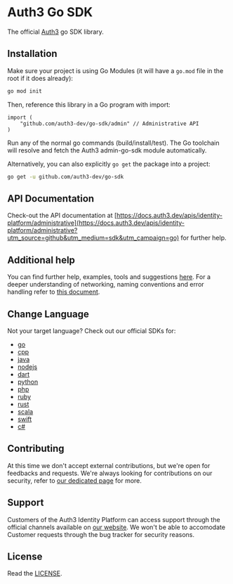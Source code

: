 # Auth3 Go SDK

The official [Auth3](https://auth3.dev/?utm_source=github&utm_medium=sdk&utm_campaign=go) go SDK library.

## Installation

Make sure your project is using Go Modules (it will have a `go.mod` file in the root if it does already):

```bash
go mod init
```

Then, reference this library in a Go program with import:

```golang
import (
    "github.com/auth3-dev/go-sdk/admin" // Administrative API
)
```

Run any of the normal go commands (build/install/test). The Go toolchain will resolve and fetch the Auth3 admin-go-sdk module automatically.

Alternatively, you can also explicitly `go get` the package into a project:

```bash
go get -u github.com/auth3-dev/go-sdk
```

## API Documentation

Check-out the API documentation at [https://docs.auth3.dev/apis/identity-platform/administrative](https://docs.auth3.dev/apis/identity-platform/administrative?utm_source=github&utm_medium=sdk&utm_campaign=go) for further help.

## Additional help

You can find further help, examples, tools and suggestions [here](https://grpc.io/docs/languages/go/). For a deeper understanding of networking, naming conventions and error handling refer to [this document](https://developers.google.com/protocol-buffers/docs/gotutorial).

## Change Language

Not your target language? Check out our official SDKs for: 

  * [go](https://github.com/auth3-dev/go-sdk)
  * [cpp](https://github.com/auth3-dev/cpp-sdk)
  * [java](https://github.com/auth3-dev/java-sdk)
  * [nodejs](https://github.com/auth3-dev/nodejs-sdk)
  * [dart](https://github.com/auth3-dev/dart-sdk)
  * [python](https://github.com/auth3-dev/python-sdk)
  * [php](https://github.com/auth3-dev/php-sdk)
  * [ruby](https://github.com/auth3-dev/ruby-sdk)
  * [rust](https://github.com/auth3-dev/rust-sdk)
  * [scala](https://github.com/auth3-dev/scala-sdk)
  * [swift](https://github.com/auth3-dev/swift-sdk)
  * [c#](https://github.com/auth3-dev/csharp-sdk)

## Contributing

At this time we don't accept external contributions, but we're open for feedbacks and requests. We're always looking for contributions on our security, refer to [our dedicated page](https://auth3.dev/bounty-program?utm_source=github&utm_medium=sdk&utm_campaign=go) for more.

## Support

Customers of the Auth3 Identity Platform can access support through the official channels available on [our website](https://auth3.dev/?utm_source=github&utm_medium=sdk&utm_campaign=go). We won't be able to accomodate Customer requests through the bug tracker for security reasons. 

## License

Read the [LICENSE](./LICENSE).